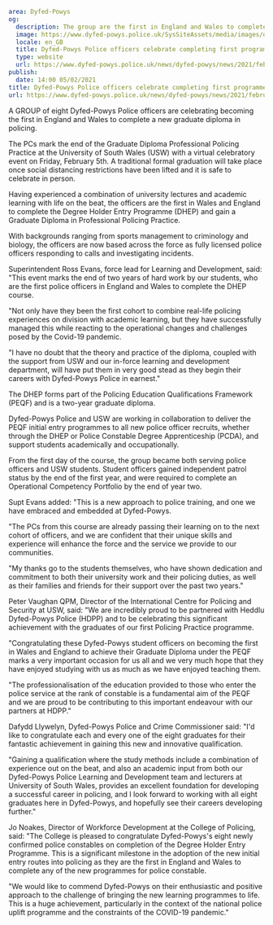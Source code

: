 ```yaml
area: Dyfed-Powys
og:
  description: The group are the first in England and Wales to complete a new graduate diploma in policing.
  image: https://www.dyfed-powys.police.uk/SysSiteAssets/media/images/dyfed-powys/news/stock-images-and-logos/careers-hero-image-final.jpg?crop=(645,576,5144,2944)&amp;w=600&amp;h=300&amp;scale=both
  locale: en_GB
  title: Dyfed-Powys Police officers celebrate completing first programme of its kind with Univer
  type: website
  url: https://www.dyfed-powys.police.uk/news/dyfed-powys/news/2021/february/dyfed-powys-police-officers-celebrate-completing-first-programme-of-its-kind-with-university-of-south-wales/
publish:
  date: 14:00 05/02/2021
title: Dyfed-Powys Police officers celebrate completing first programme of its kind with University of South Wales | Dyfed-Powys Police
url: https://www.dyfed-powys.police.uk/news/dyfed-powys/news/2021/february/dyfed-powys-police-officers-celebrate-completing-first-programme-of-its-kind-with-university-of-south-wales/
```

A GROUP of eight Dyfed-Powys Police officers are celebrating becoming the first in England and Wales to complete a new graduate diploma in policing.

The PCs mark the end of the Graduate Diploma Professional Policing Practice at the University of South Wales (USW) with a virtual celebratory event on Friday, February 5th. A traditional formal graduation will take place once social distancing restrictions have been lifted and it is safe to celebrate in person.

Having experienced a combination of university lectures and academic learning with life on the beat, the officers are the first in Wales and England to complete the Degree Holder Entry Programme (DHEP) and gain a Graduate Diploma in Professional Policing Practice.

With backgrounds ranging from sports management to criminology and biology, the officers are now based across the force as fully licensed police officers responding to calls and investigating incidents.

Superintendent Ross Evans, force lead for Learning and Development, said: "This event marks the end of two years of hard work by our students, who are the first police officers in England and Wales to complete the DHEP course.

"Not only have they been the first cohort to combine real-life policing experiences on division with academic learning, but they have successfully managed this while reacting to the operational changes and challenges posed by the Covid-19 pandemic.

"I have no doubt that the theory and practice of the diploma, coupled with the support from USW and our in-force learning and development department, will have put them in very good stead as they begin their careers with Dyfed-Powys Police in earnest."

The DHEP forms part of the Policing Education Qualifications Framework (PEQF) and is a two-year graduate diploma.

Dyfed-Powys Police and USW are working in collaboration to deliver the PEQF initial entry programmes to all new police officer recruits, whether through the DHEP or Police Constable Degree Apprenticeship (PCDA), and support students academically and occupationally.

From the first day of the course, the group became both serving police officers and USW students. Student officers gained independent patrol status by the end of the first year, and were required to complete an Operational Competency Portfolio by the end of year two.

Supt Evans added: "This is a new approach to police training, and one we have embraced and embedded at Dyfed-Powys.

"The PCs from this course are already passing their learning on to the next cohort of officers, and we are confident that their unique skills and experience will enhance the force and the service we provide to our communities.

"My thanks go to the students themselves, who have shown dedication and commitment to both their university work and their policing duties, as well as their families and friends for their support over the past two years."

Peter Vaughan QPM, Director of the International Centre for Policing and Security at USW, said: "We are incredibly proud to be partnered with Heddlu Dyfed-Powys Police (HDPP) and to be celebrating this significant achievement with the graduates of our first Policing Practice programme.

"Congratulating these Dyfed-Powys student officers on becoming the first in Wales and England to achieve their Graduate Diploma under the PEQF marks a very important occasion for us all and we very much hope that they have enjoyed studying with us as much as we have enjoyed teaching them.

"The professionalisation of the education provided to those who enter the police service at the rank of constable is a fundamental aim of the PEQF and we are proud to be contributing to this important endeavour with our partners at HDPP."

Dafydd Llywelyn, Dyfed-Powys Police and Crime Commissioner said: "I'd like to congratulate each and every one of the eight graduates for their fantastic achievement in gaining this new and innovative qualification.

"Gaining a qualification where the study methods include a combination of experience out on the beat, and also an academic input from both our Dyfed-Powys Police Learning and Development team and lecturers at University of South Wales, provides an excellent foundation for developing a successful career in policing, and I look forward to working with all eight graduates here in Dyfed-Powys, and hopefully see their careers developing further."

Jo Noakes, Director of Workforce Development at the College of Policing, said: "The College is pleased to congratulate Dyfed-Powys's eight newly confirmed police constables on completion of the Degree Holder Entry Programme. This is a significant milestone in the adoption of the new initial entry routes into policing as they are the first in England and Wales to complete any of the new programmes for police constable.

"We would like to commend Dyfed-Powys on their enthusiastic and positive approach to the challenge of bringing the new learning programmes to life. This is a huge achievement, particularly in the context of the national police uplift programme and the constraints of the COVID-19 pandemic."

